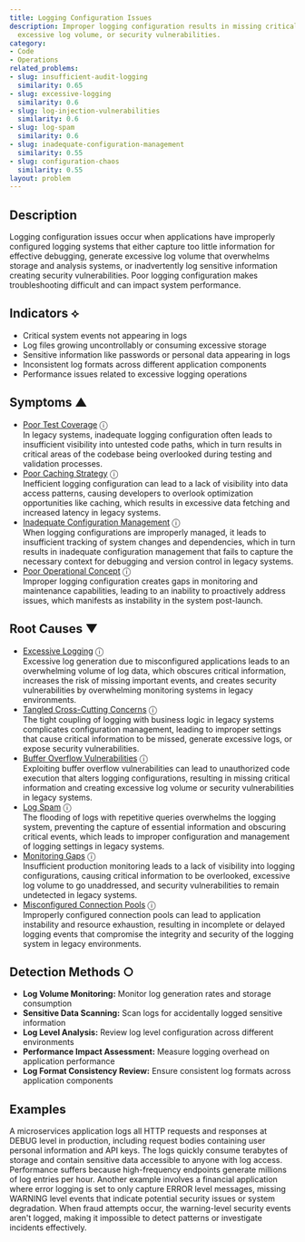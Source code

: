 ```yaml
---
title: Logging Configuration Issues
description: Improper logging configuration results in missing critical information,
  excessive log volume, or security vulnerabilities.
category:
- Code
- Operations
related_problems:
- slug: insufficient-audit-logging
  similarity: 0.65
- slug: excessive-logging
  similarity: 0.6
- slug: log-injection-vulnerabilities
  similarity: 0.6
- slug: log-spam
  similarity: 0.6
- slug: inadequate-configuration-management
  similarity: 0.55
- slug: configuration-chaos
  similarity: 0.55
layout: problem
---
```


## Description

Logging configuration issues occur when applications have improperly configured logging systems that either capture too little information for effective debugging, generate excessive log volume that overwhelms storage and analysis systems, or inadvertently log sensitive information creating security vulnerabilities. Poor logging configuration makes troubleshooting difficult and can impact system performance.

## Indicators ⟡

- Critical system events not appearing in logs
- Log files growing uncontrollably or consuming excessive storage
- Sensitive information like passwords or personal data appearing in logs
- Inconsistent log formats across different application components
- Performance issues related to excessive logging operations

## Symptoms ▲
- [Poor Test Coverage](poor-test-coverage.md) <span class="info-tooltip" title="Confidence: 0.660, Strength: 0.880">ⓘ</span>
<br/>  In legacy systems, inadequate logging configuration often leads to insufficient visibility into untested code paths, which in turn results in critical areas of the codebase being overlooked during testing and validation processes.
- [Poor Caching Strategy](poor-caching-strategy.md) <span class="info-tooltip" title="Confidence: 0.535, Strength: 0.869">ⓘ</span>
<br/>  Inefficient logging configuration can lead to a lack of visibility into data access patterns, causing developers to overlook optimization opportunities like caching, which results in excessive data fetching and increased latency in legacy systems.
- [Inadequate Configuration Management](inadequate-configuration-management.md) <span class="info-tooltip" title="Confidence: 0.337, Strength: 0.803">ⓘ</span>
<br/>  When logging configurations are improperly managed, it leads to insufficient tracking of system changes and dependencies, which in turn results in inadequate configuration management that fails to capture the necessary context for debugging and version control in legacy systems.
- [Poor Operational Concept](poor-operational-concept.md) <span class="info-tooltip" title="Confidence: 0.302, Strength: 0.888">ⓘ</span>
<br/>  Improper logging configuration creates gaps in monitoring and maintenance capabilities, leading to an inability to proactively address issues, which manifests as instability in the system post-launch.

## Root Causes ▼
- [Excessive Logging](excessive-logging.md) <span class="info-tooltip" title="Confidence: 0.464, Strength: 0.695">ⓘ</span>
<br/>  Excessive log generation due to misconfigured applications leads to an overwhelming volume of log data, which obscures critical information, increases the risk of missing important events, and creates security vulnerabilities by overwhelming monitoring systems in legacy environments.
- [Tangled Cross-Cutting Concerns](tangled-cross-cutting-concerns.md) <span class="info-tooltip" title="Confidence: 0.445, Strength: 0.908">ⓘ</span>
<br/>  The tight coupling of logging with business logic in legacy systems complicates configuration management, leading to improper settings that cause critical information to be missed, generate excessive logs, or expose security vulnerabilities.
- [Buffer Overflow Vulnerabilities](buffer-overflow-vulnerabilities.md) <span class="info-tooltip" title="Confidence: 0.418, Strength: 0.884">ⓘ</span>
<br/>  Exploiting buffer overflow vulnerabilities can lead to unauthorized code execution that alters logging configurations, resulting in missing critical information and creating excessive log volume or security vulnerabilities in legacy systems.
- [Log Spam](log-spam.md) <span class="info-tooltip" title="Confidence: 0.388, Strength: 0.860">ⓘ</span>
<br/>  The flooding of logs with repetitive queries overwhelms the logging system, preventing the capture of essential information and obscuring critical events, which leads to improper configuration and management of logging settings in legacy systems.
- [Monitoring Gaps](monitoring-gaps.md) <span class="info-tooltip" title="Confidence: 0.342, Strength: 0.889">ⓘ</span>
<br/>  Insufficient production monitoring leads to a lack of visibility into logging configurations, causing critical information to be overlooked, excessive log volume to go unaddressed, and security vulnerabilities to remain undetected in legacy systems.
- [Misconfigured Connection Pools](misconfigured-connection-pools.md) <span class="info-tooltip" title="Confidence: 0.305, Strength: 0.857">ⓘ</span>
<br/>  Improperly configured connection pools can lead to application instability and resource exhaustion, resulting in incomplete or delayed logging events that compromise the integrity and security of the logging system in legacy environments.

## Detection Methods ○

- **Log Volume Monitoring:** Monitor log generation rates and storage consumption
- **Sensitive Data Scanning:** Scan logs for accidentally logged sensitive information
- **Log Level Analysis:** Review log level configuration across different environments
- **Performance Impact Assessment:** Measure logging overhead on application performance
- **Log Format Consistency Review:** Ensure consistent log formats across application components

## Examples

A microservices application logs all HTTP requests and responses at DEBUG level in production, including request bodies containing user personal information and API keys. The logs quickly consume terabytes of storage and contain sensitive data accessible to anyone with log access. Performance suffers because high-frequency endpoints generate millions of log entries per hour. Another example involves a financial application where error logging is set to only capture ERROR level messages, missing WARNING level events that indicate potential security issues or system degradation. When fraud attempts occur, the warning-level security events aren't logged, making it impossible to detect patterns or investigate incidents effectively.
